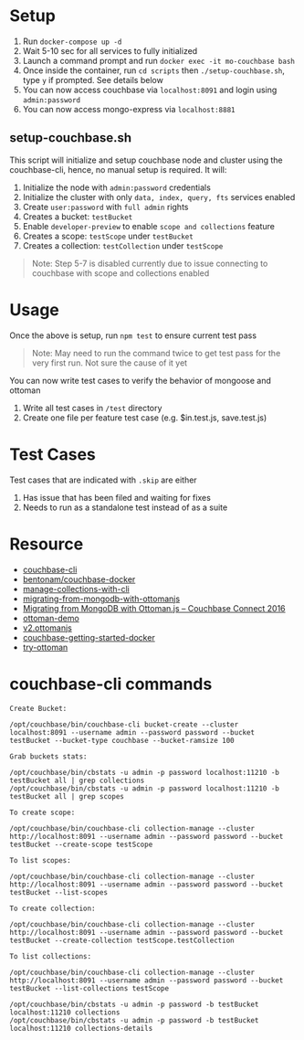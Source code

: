 # Setup

1. Run `docker-compose up -d`
2. Wait 5-10 sec for all services to fully initialized
3. Launch a command prompt and run `docker exec -it mo-couchbase bash`
4. Once inside the container, run `cd scripts` then `./setup-couchbase.sh`, type `y` if prompted. See details below
5. You can now access couchbase via `localhost:8091` and login using `admin:password`
6. You can now access mongo-express via `localhost:8881`

## setup-couchbase.sh

This script will initialize and setup couchbase node and cluster using the couchbase-cli, hence, no manual setup is required. It will:

1. Initialize the node with `admin:password` credentials
2. Initialize the cluster with only `data, index, query, fts` services enabled
3. Create `user:password` with `full admin` rights
4. Creates a bucket: `testBucket`
5. Enable `developer-preview` to enable `scope and collections` feature
6. Creates a scope: `testScope` under `testBucket`
7. Creates a collection: `testCollection` under `testScope`

> Note: Step 5-7 is disabled currently due to issue connecting to couchbase with scope and collections enabled

# Usage

Once the above is setup, run `npm test` to ensure current test pass

> Note: May need to run the command twice to get test pass for the very first run. Not sure the cause of it yet

You can now write test cases to verify the behavior of mongoose and ottoman

1. Write all test cases in `/test` directory
2. Create one file per feature test case (e.g. $in.test.js, save.test.js)

# Test Cases

Test cases that are indicated with `.skip` are either

1. Has issue that has been filed and waiting for fixes
2. Needs to run as a standalone test instead of as a suite

# Resource

- [couchbase-cli](https://docs.couchbase.com/server/current/cli/cbcli/couchbase-cli.html)
- [bentonam/couchbase-docker](https://github.com/bentonam/couchbase-docker)
- [manage-collections-with-cli](https://docs.couchbase.com/server/current/developer-preview/collections/manage-collections-with-cli.html)
- [migrating-from-mongodb-with-ottomanjs](https://www.slideshare.net/Couchbase/migrating-from-mongodb-with-ottomanjs)
- [Migrating from MongoDB with Ottoman.js – Couchbase Connect 2016](https://www.youtube.com/watch?v=wTvDKIQiVgE)
- [ottoman-demo](https://github.com/httpJunkie/ottoman-demo)
- [v2.ottomanjs](https://v2.ottomanjs.com/)
- [couchbase-getting-started-docker](https://docs.couchbase.com/server/current/install/getting-started-docker.html)
- [try-ottoman](https://github.com/couchbaselabs/try-ottoman)

# couchbase-cli commands

```
Create Bucket:

/opt/couchbase/bin/couchbase-cli bucket-create --cluster localhost:8091 --username admin --password password --bucket testBucket --bucket-type couchbase --bucket-ramsize 100

Grab buckets stats:

/opt/couchbase/bin/cbstats -u admin -p password localhost:11210 -b testBucket all | grep collections
/opt/couchbase/bin/cbstats -u admin -p password localhost:11210 -b testBucket all | grep scopes

To create scope:

/opt/couchbase/bin/couchbase-cli collection-manage --cluster http://localhost:8091 --username admin --password password --bucket testBucket --create-scope testScope

To list scopes:

/opt/couchbase/bin/couchbase-cli collection-manage --cluster http://localhost:8091 --username admin --password password --bucket testBucket --list-scopes

To create collection:

/opt/couchbase/bin/couchbase-cli collection-manage --cluster http://localhost:8091 --username admin --password password --bucket testBucket --create-collection testScope.testCollection

To list collections:

/opt/couchbase/bin/couchbase-cli collection-manage --cluster http://localhost:8091 --username admin --password password --bucket testBucket --list-collections testScope

/opt/couchbase/bin/cbstats -u admin -p password -b testBucket localhost:11210 collections
/opt/couchbase/bin/cbstats -u admin -p password -b testBucket localhost:11210 collections-details
```